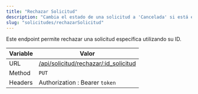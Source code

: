 ```yaml
---
title: "Rechazar Solicitud"
description: "Cambia el estado de una solicitud a 'Cancelada' si está en 'En Proceso'."
slug: "solicitudes/rechazarSolicitud"
---
```


Este endpoint permite rechazar una solicitud específica utilizando su ID.

| Variable | Valor                                                                          |
| -------- | ------------------------------------------------------------------------------ |
| URL      | [/api/solicitud/rechazar/:id_solicitud](/api/solicitud/rechazar/:id_solicitud) |
| Method   | `PUT`                                                                          |
| Headers  | Authorization : Bearer `token`                                                 |
